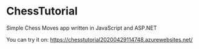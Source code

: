 # ChessTutorial

Simple Chess Moves app written in JavaScript and ASP.NET

You can try it on:
https://chesstutorial20200429114748.azurewebsites.net/
